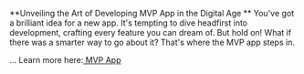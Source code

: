 **Unveiling the Art of Developing MVP App in the Digital Age
**
You've got a brilliant idea for a new app. It's tempting to dive headfirst into development, crafting every feature you can dream of. But hold on! What if there was a smarter way to go about it? That's where the MVP app steps in.

... Learn more here:[ MVP App]([url](https://wegile.com/insights/what-is-mvp-app.php)https://wegile.com/insights/what-is-mvp-app.php)
